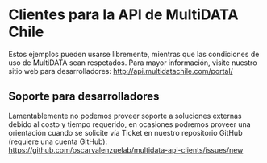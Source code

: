 # Clientes para la API de MultiDATA Chile

Estos ejemplos pueden usarse libremente, mientras que las condiciones de uso de MultiDATA sean respetados.
Para mayor información, visite nuestro sitio web para desarrolladores:
http://api.multidatachile.com/portal/

## Soporte para desarrolladores
Lamentablemente no podemos proveer soporte a soluciones externas debido al costo y tiempo requerido, en ocasiones podremos proveer una orientación cuando se solicite vía Ticket en nuestro repositorio GitHub (requiere una cuenta GitHub):
https://github.com/oscarvalenzuelab/multidata-api-clients/issues/new
